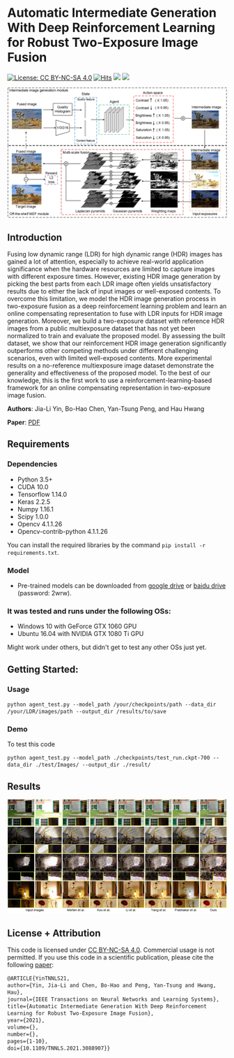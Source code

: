 # Automatic Intermediate Generation With Deep Reinforcement Learning for Robust Two-Exposure Image Fusion

[![License: CC BY-NC-SA 4.0](https://img.shields.io/badge/License-CC%20BY--NC--SA%204.0-lightgrey.svg?style=flat-square)](https://creativecommons.org/licenses/by-nc-sa/4.0/)
[![Hits](https://hits.seeyoufarm.com/api/count/incr/badge.svg?url=https%3A%2F%2Fgithub.com%2Fbigmms%2Freinforcement_learning_hdr&count_bg=%2379C83D&title_bg=%23555555&icon=&icon_color=%23E7E7E7&title=hits&edge_flat=false)](https://hits.seeyoufarm.com)
![](https://img.shields.io/badge/Tensorflow-1.14.0-yellow)
![](https://img.shields.io/badge/Cuda-10.0-blue)

![](./demo/framework1.png)

## Introduction
Fusing low dynamic range (LDR) for high dynamic range (HDR) images has gained a lot of attention, especially to achieve real-world application significance when the hardware resources are limited to capture images with different exposure times. However, existing HDR image generation by picking the best parts from each LDR image often yields unsatisfactory results due to either the lack of input images or well-exposed contents. To overcome this limitation, we model the HDR image generation process in two-exposure fusion as a deep reinforcement learning problem and learn an online compensating representation to fuse with LDR inputs for HDR image generation. Moreover, we build a two-exposure dataset with reference HDR images from a public multiexposure dataset that has not yet been normalized to train and evaluate the proposed model. By assessing the built dataset, we show that our reinforcement HDR image generation significantly outperforms other competing methods under different challenging scenarios, even with limited well-exposed contents. More experimental results on a no-reference multiexposure image dataset demonstrate the generality and effectiveness of the proposed model. To the best of our knowledge, this is the first work to use a reinforcement-learning-based framework for an online compensating representation in two-exposure image fusion.

**Authors**: Jia-Li Yin, Bo-Hao Chen, Yan-Tsung Peng, and Hau Hwang

**Paper**: [PDF](https://ieeexplore.ieee.org/document/9466369)


## Requirements
### Dependencies
* Python 3.5+
* CUDA 10.0 
* Tensorflow 1.14.0
* Keras 2.2.5
* Numpy 1.16.1
* Scipy 1.0.0
* Opencv 4.1.1.26
* Opencv-contrib-python 4.1.1.26

You can install the required libraries by the command `pip install -r requirements.txt`.

### Model
* Pre-trained models can be downloaded from [google drive](https://drive.google.com/drive/folders/1iqkGTl8sqoVEaVFo4uoAJiLFtce_f8cu?usp=sharing) or [baidu drive](https://pan.baidu.com/s/1nLrWmgkYNffSJHB1Fsr0Gw) (password: 2wrw).

### It was tested and runs under the following OSs:
* Windows 10 with GeForce GTX 1060 GPU
* Ubuntu 16.04 with NVIDIA GTX 1080 Ti GPU

Might work under others, but didn't get to test any other OSs just yet.

## Getting Started:
### Usage
```
python agent_test.py --model_path /your/checkpoints/path --data_dir /your/LDR/images/path --output_dir /results/to/save
```
### Demo
To test this code
```
python agent_test.py --model_path ./checkpoints/test_run.ckpt-700 --data_dir ./test/Images/ --output_dir ./result/
```

## Results

![](./demo/results_2.png)

## License + Attribution
This code is licensed under [CC BY-NC-SA 4.0](https://creativecommons.org/licenses/by-nc-sa/4.0/). Commercial usage is not permitted. If you use this code in a scientific publication, please cite the following [paper](https://ieeexplore.ieee.org/document/9466369):
```
@ARTICLE{YinTNNLS21,  
author={Yin, Jia-Li and Chen, Bo-Hao and Peng, Yan-Tsung and Hwang, Hau},  
journal={IEEE Transactions on Neural Networks and Learning Systems},   
title={Automatic Intermediate Generation With Deep Reinforcement Learning for Robust Two-Exposure Image Fusion},   
year={2021},  
volume={},  
number={},  
pages={1-10},  
doi={10.1109/TNNLS.2021.3088907}}
```
